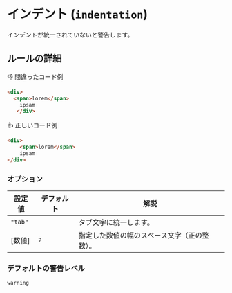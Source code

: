 # インデント (`indentation`)

インデントが統一されていないと警告します。

## ルールの詳細

👎 間違ったコード例

```html
<div>
  <span>lorem</span>
	ipsam
   </div>
```

👍 正しいコード例

```html
<div>
	<span>lorem</span>
	ipsam
</div>
```

### オプション

設定値|デフォルト|解説
---|---|---
`"tab"`||タブ文字に統一します。
[数値]|`2`|指定した数値の幅のスペース文字（正の整数）。

### デフォルトの警告レベル

`warning`
